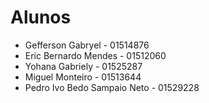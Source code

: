 # Alunos

* Gefferson Gabryel - 01514876
* Eric Bernardo Mendes - 01512060
* Yohana Gabriely - 01525287
* Miguel Monteiro - 01513644
* Pedro Ivo Bedo Sampaio Neto - 01529228
